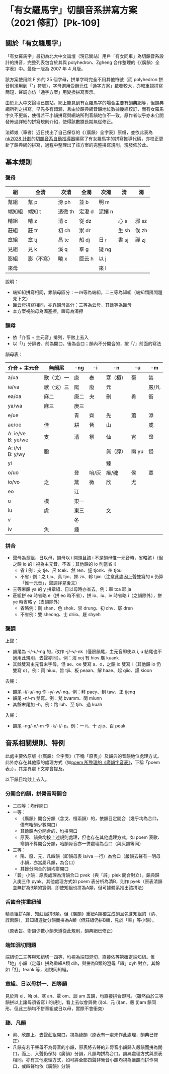 # 「有女羅馬字」切韻音系拼寫方案（2021 修訂）[Pk-109]

## 關於「有女羅馬字」

「有女羅馬字」最初為北大中文論壇（現已關站）用戶「有女同車」為切韻音系設計的拼音，完整列表包含於其與 polyhedron、Zgheng 合作整理的《〈廣韻〉全字表》中。最後一版為 2007 年 4 月版。

該方案使用除 F 外的 25 個字母，拼單字時完全不用其他符號（而 polyhedron 拼音則須用到「'」符號），字母選用受趙元任「通字方案」啟發較大，亦較重視拼寫簡短，聲調亦仿「通字方案」用變換拼寫表示。

由於北大中文論壇已關站，網上能見到有女羅馬字的場合主要有[韻典網](https://ytenx.org/)等，但韻典網所列之拼寫，早先多有錯漏，且由於韻典網音韻地位數據幾經校訂，而有女羅馬字久不更新，使得若干小韻拼寫與網站所列音韻地位不一致。原作者似乎亦未公開發佈過詳細的拼寫規則介紹，使得該數據長期無從修正。

法師娘（筆者）近日找出了自己保存的《〈廣韻〉全字表》原檔，並依此表為 [nk2028 計劃](https://nk2028.shn.hk/)的[切韻音系自動推導器](https://nk2028.shn.hk/qieyun-autoderiver/)編寫了有女羅馬字的拼寫推導代碼，亦校正更新了韻典網的拼寫，過程中整理出了該方案的完整拼寫規則，現發佈於此。

## 基本規則

### 聲母

| 組 | 全清 | 次清 | 全濁 | 次濁 | 清 | 濁 |
| --- | --- | --- | --- | --- | --- | --- |
| 幫組 | 幫 p | 滂 ph | 並 b | 明 m | | |
| 端知組 | 端知 t | 透徹 th | 定澄 d | 泥孃 n | | |
| 精組 | 精 z | 清 c | 從 dz | | 心 s | 邪 sz |
|  莊組 | 莊 tr | 初 ch | 崇 dr | | 生 sh | 俟 zh |
| 章組 | 章 tj | 昌 tc | 船 dj | 日 r | 書 sj | 禪 zj |
| 見組 | 見 k | 溪 q | 羣 g | 疑 ng |  |  |
| 影組 | 影（不寫） | 曉 x | 匣云 h | 以 j |  |  |
| 來母 |  |  |  | 來 l |  |  |

說明：

- 端知組拼寫相同，靠韻母區分：一四等為端組，二三等為知組（端知類隔問題見下文）
- 匣云母拼寫相同，亦靠韻母區分：三等為云母，其餘等為匣母
- 本方案視船母為濁塞擦，禪母為濁擦

### 韻母

- 依「介音 + 主元音」排列，平賅上去入
- 以「/」分隔者，前為開口，後為合口；韻內不分開合的，按「/」前面的寫法

韻母表：

| 介音 + 主元音 | 無韻尾 | -ng | -i | -n | -u | -m |
| --- | ---| --- | --- | --- | --- | --- |
| a/ua | 歌（戈）一 | 唐 | 泰 | 寒（桓） | 豪 | 談 |
| ia/va | 歌（戈）三 | 陽 | 廢 | 元 |  | 嚴/凡 |
| ea/oa | 麻二 | 庚二 | 夬 | 刪 | 肴 | 銜 |
| ya/wa | 麻三 | 庚三 |  |  |  |  |
| e/ue |            | 青 | 齊 | 先 | 蕭 | 添 |
| ae/oe | 佳 | 耕 | 皆 | 山 |  | 咸 |
| A: ie/ve<br />B: ye/we | 支 | 清 | 祭 | 仙 | 宵 | 鹽 |
| A: i/vi<br />B: y/wy | 脂 |  |  | 眞（諄） | 幽 yu | 侵 |
| yi |            |  |  | 臻 |  |  |
| o/uo |  | 登 | 咍/灰 | 痕/魂 | 侯 | 覃 |
| io/vo | 之 | 蒸 | 微 | 欣 | 尤 |  |
| eo |  | 江 |  |  |  |  |
| u | 模 | 東一 |  |  |  |  |
| iu | 虞 | 東三 |  | 文 |  |  |
| v |  | 冬 |  |  |  |  |
| iv | 魚 | 鍾 |  |  |  |  |

### 拼合

- 聲母為章組、日以母，韻母以 i 開頭且該 i 不是韻母惟一元音時，省略該 i（但之韻 io 的 i 視為主元音，不省；其他韻的 io 則當省 i）
    - 省 i 例：支 tje、尺 tcek、然 ren、拯 tjonk、州 tjou
    - 不省 i 例：之 tjio、真 tjin、姊 zii、軫 tjiin（注意此處因上聲雙寫的 ii 仍算「惟一元音」，聲調詳見後文）
- 三等麻韻 ya 的 y 拼章組、日以母時亦省去。例：車 tca 耶 ja
- 莊組拼 ea 時省略 e（拼 eo 時不省），拼 io、iu、iv 時省略 i（之韻除外），拼 ye 時省略 y（支韻除外）
    - 省略例：刪 shan、色 shok、崇 drung、初 chv、孱 dren
    - 不省例：雙 sheong、士 driio、屣 shyeh

### 聲調

上聲：

- 韻尾為 -i/-u/-ng 的，改作 -j/-v/-nk（僅限韻尾，主元音即使以 i, u 結尾也不適用此規則，去聲亦同）。例：海 xoj 有 hiov 廣 kuank
- 其餘雙寫主元音末字母，但 ae、oe 雙寫 a、o，之韻 io 雙寫 i（其他韻 io 仍雙寫 o）。例：雨 hiuu、旨 tjii、板 peaan、解 haae、起 qiio、謹 kioon

去聲：

- 韻尾 -i/-u/-ng 作 -y/-w/-nq。例：拜 paey、到 taw、正 tjenq
- 韻尾 -n/-m 雙寫。例：梵 bvamm、問 miunn
- 其餘末尾加 -h。例：路 luh、至 tjih、過 kuah

入聲：

- 韻尾 -ng/-n/-m 作 -k/-t/-p。例：一 it、十 zjip、百 peak

## 音系相關規則、特例

此處主要依原版《〈廣韻〉全字表》（下稱「原表」）及韻典的音韻地位處理方式。此外亦存在其他家的處理方式（如[poem 所整理的《廣韻字音表》](https://zhuanlan.zhihu.com/p/20430939)，下稱「poem 表」），其差異處下文亦會提及。

以下韻目均賅上去入。

### 分開合的韻，拼脣音時開合

- 二四等：均作開口
- 一等：
  - 《廣韻》開合分韻（含戈、桓兩韻）的，依韻目定開合（幾乎均為合口，僅有咍韻少數開口）
  - 其餘韻內分開合的，均拼開口
  - 原表、韻典均按上述規則處理，但也存在其他處理方式，如 poem 表歌、寒韻不算開合分韻，咍韻脣音亦一併處理為合口（與灰韻等同）
- 三等：
  - 陽、廢、元、凡四韻（即韻母表 ia/va 一行）為合口（嚴韻去聲有一明母小韻，亦當屬凡韻，為合口）
  - 其餘分開合的韻均拼開口
- 「碧」小韻：原表處理為清韻合口 pvek（與「辟」piek 開合對立），韻典歸入庚三作 pyak。其他處理方式如 poem 表分析為清B，則作 pyek（原表清韻並無拼為B類的實例，即使知組也拼為A類，但可據體系推出該拼法）

### 舌齒音拼重紐韻

精章組拼A類、知莊組拼B類。但《廣韻》重紐A類獨立成韻且包含知組的（清、諄兩韻），其知組遵從分韻而拼為A類（但莊組仍拼B類，見於「率」等小韻）。

（原表旨、術韻少數小韻未遵從此規則，韻典網已修正）

### 端知混切問題

端組切二三等與知組切一四等，均視為端知混切，直接依等第確定端知組。惟「地」小韻（定母）拼為重紐A類 dih，與拼為B類的澄母「緻」dyh 對立。其餘如「打」teank 等，則視同知組。

### 章組、日以母拼一、四等韻

見於齊 ei、咍 oi、寒 an、覃 om、談 am 五韻，均直接拼合即可。（雖然由於三等韻拼以上諸母須省寫 i 的規則，看上去似會與微 (i)oi、元 (i)an、嚴 (i)am 韻同形，但此三韻均不拼章組或日以母，實際不會衝突）

### 臻、凡韻

- 眞、欣韻上、去聲莊組開口，視為臻韻（原表有一處未作此處理，韻典已修正）
- 凡韻有若干聲母不為脣音的小韻，原表將去聲的非脣音小韻歸入嚴韻而拼為開口，而上、入聲仍保持《廣韻》分韻，凡韻均拼為合口。韻典處理方式與原表相同。亦有其他處理方式，如可將全部四聲非脣音小韻均視為嚴韻而拼作開口，或四聲均依《廣韻》分韻
